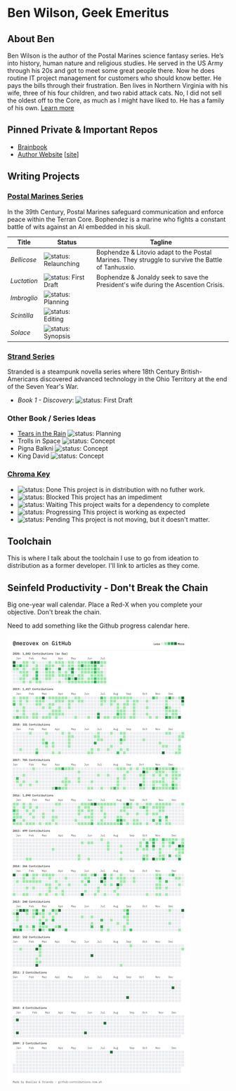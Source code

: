# Ben Wilson, Geek Emeritus

## About Ben

Ben Wilson is the author of the Postal Marines science fantasy series. He’s into history, human nature and religious studies. He served in the US Army through his 20s and got to meet some great people there. Now he does routine IT project management for customers who should know better. He pays the bills through their frustration. Ben lives in Northern Virginia with his wife, three of his four children, and two rabid attack cats. No, I did not sell the oldest off to the Core, as much as I might have liked to. He has a family of his own.
[Learn more](https://benwilsonwrites.com/)

## Pinned Private & Important Repos

* [Brainbook](https://github.com/Merovex/brain-book)
* [Author Website](https://github.com/Merovex/merovex.github.io) [[site](https://benwilsonwrites.com/)]

## Writing Projects

### [Postal Marines Series](https://github.com/Merovex/postal-marines-series)

In the 39th Century, Postal Marines safeguard communication and enforce peace within the Terran Core. Bophendez is a marine who fights a constant battle of wits against an AI embedded in his skull.

 <!-- * Write about 100 years from now, when Musk wins. -->

| Title | Status | Tagline |
| - | - | - |
| _Bellicose_ | ![status: Relaunching](https://img.shields.io/badge/status-Relaunch:Waiting%20Editor-DarkOrange.svg) | Bophendze & Litovio adapt to the Postal Marines. They struggle to survive the Battle of Tanhusxio. |
| _Luctation_ | ![status: First Draft](https://img.shields.io/badge/status-First%20Draft:Working-ForestGreen.svg) | Bophendze & Jonaldy seek to save the President's wife during the Ascention Crisis. |
| _Imbroglio_ | ![status: Planning](https://img.shields.io/badge/status-Planning-RosyBrown.svg) |
| _Scintilla_ | ![status: Editing](https://img.shields.io/badge/status-Revision:With%20Editor-ForestGreen.svg) |
| _Solace_ | ![status: Synopsis](https://img.shields.io/badge/status-Synopsis-RosyBrown.svg) |

### [Strand Series](https://github.com/Merovex/stranded-series)

Stranded is a steampunk novella series where 18th Century British-Americans discovered advanced technology in the Ohio Territory at the end of the Seven Year's War.

  * _Book 1 - Discovery_: ![status: First Draft](https://img.shields.io/badge/status-First%20Draft:Waiting-RosyBrown.svg)

### Other Book / Series Ideas

* [Tears in the Rain](https://github.com/Merovex/tears) ![status: Planning](https://img.shields.io/badge/status-Planning-RosyBrown.svg)
* Trolls in Space ![status: Concept](https://img.shields.io/badge/status-Concept-RosyBrown.svg)
* Pigna Balkni ![status: Concept](https://img.shields.io/badge/status-Concept-RosyBrown.svg)
* King David   ![status: Concept](https://img.shields.io/badge/status-Concept-RosyBrown.svg)

### [Chroma Key](https://developer.mozilla.org/en-US/docs/Web/CSS/color_value)

* ![status: Done](https://img.shields.io/badge/status-Done-Blue.svg) This project is in distribution with no futher work.
* ![status: Blocked](https://img.shields.io/badge/status-Blocked-Firebrick.svg) This project has an impediment
* ![status: Waiting](https://img.shields.io/badge/status-Waiting-DarkOrange.svg) This project waits for a dependency to complete
* ![status: Progressing](https://img.shields.io/badge/status-Progressing-ForestGreen.svg) This project is working as expected
* ![status: Pending](https://img.shields.io/badge/status-Pending-RosyBrown.svg) This project is not moving, but it doesn't matter.

## Toolchain

This is where I talk about the toolchain I use to go from ideation to distribution as a former developer. I'll link to articles as they come.

## Seinfeld Productivity - Don't Break the Chain

Big one-year wall calendar. Place a Red-X when you complete your objective. Don't break the chain.

Need to add something like the Github progress calendar here.

![Contributions](https://github.com/Merovex/Merovex/blob/master/contributions.png)

<!--
**Merovex/Merovex** is a ✨ _special_ ✨ repository because its `README.md` (this file) appears on your GitHub profile.

Here are some ideas to get you started:

- 🔭 I’m currently working on ...
- 🌱 I’m currently learning ...
- 👯 I’m looking to collaborate on ...
- 🤔 I’m looking for help with ...
- 💬 Ask me about ...
- 📫 How to reach me: ...
- 😄 Pronouns: ...
- ⚡ Fun fact: ...
-->
